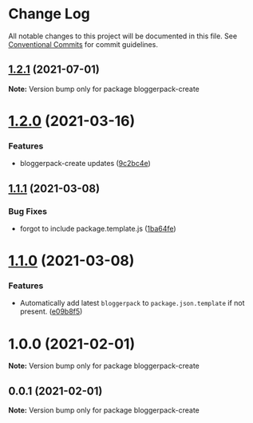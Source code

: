 # Change Log

All notable changes to this project will be documented in this file.
See [Conventional Commits](https://conventionalcommits.org) for commit guidelines.

## [1.2.1](https://github.com/bloggerpack/bloggerpack/compare/bloggerpack-create@1.2.0...bloggerpack-create@1.2.1) (2021-07-01)

**Note:** Version bump only for package bloggerpack-create





# [1.2.0](https://github.com/bloggerpack/bloggerpack/compare/bloggerpack-create@1.1.1...bloggerpack-create@1.2.0) (2021-03-16)


### Features

* bloggerpack-create updates ([9c2bc4e](https://github.com/bloggerpack/bloggerpack/commit/9c2bc4e1fb0cfd7572cba89ceea7f517431b7a48))





## [1.1.1](https://github.com/bloggerpack/bloggerpack/compare/bloggerpack-create@1.1.0...bloggerpack-create@1.1.1) (2021-03-08)


### Bug Fixes

* forgot to include package.template.js ([1ba64fe](https://github.com/bloggerpack/bloggerpack/commit/1ba64fee293436dd48fc09d767cfcc479c12c7eb))





# [1.1.0](https://github.com/bloggerpack/bloggerpack/compare/bloggerpack-create@1.0.0...bloggerpack-create@1.1.0) (2021-03-08)


### Features

* Automatically add latest `bloggerpack` to `package.json.template` if not present. ([e09b8f5](https://github.com/bloggerpack/bloggerpack/commit/e09b8f52407b529cb6c4977de63a6b75c2134860))





# 1.0.0 (2021-02-01)

**Note:** Version bump only for package bloggerpack-create





## 0.0.1 (2021-02-01)

**Note:** Version bump only for package bloggerpack-create
